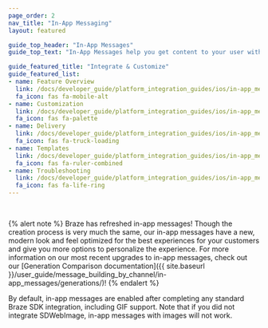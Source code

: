 ```yaml
---
page_order: 2
nav_title: "In-App Messaging"
layout: featured

guide_top_header: "In-App Messages"
guide_top_text: "In-App Messages help you get content to your user without interrupting their day with a push notification. Customized and tailored in-app messages enhance the user experience and help your audience get the most value out of your app. With a variety of layouts and customization tools to choose from, in-app messages engage your users more than ever before."

guide_featured_title: "Integrate & Customize"
guide_featured_list:
- name: Feature Overview
  link: /docs/developer_guide/platform_integration_guides/ios/in-app_messaging/overview/
  fa_icon: fas fa-mobile-alt
- name: Customization
  link: /docs/developer_guide/platform_integration_guides/ios/in-app_messaging/customization/
  fa_icon: fas fa-palette
- name: Delivery
  link: /docs/developer_guide/platform_integration_guides/ios/in-app_messaging/in-app_message_delivery/
  fa_icon: fas fa-truck-loading
- name: Templates
  link: /docs/developer_guide/platform_integration_guides/ios/in-app_messaging/in-app_message_templates/
  fa_icon: fas fa-ruler-combined
- name: Troubleshooting
  link: /docs/developer_guide/platform_integration_guides/ios/in-app_messaging/troubleshooting/
  fa_icon: fas fa-life-ring
---
```


<br>

{% alert note %}
Braze has refreshed in-app messages! Though the creation process is very much the same, our in-app messages have a new, modern look and feel optimized for the best experiences for your customers and give you more options to personalize the experience. For more information on our most recent upgrades to in-app messages, check out our [Generation Comparison documentation]({{ site.baseurl }}/user_guide/message_building_by_channel/in-app_messages/generations/)!
{% endalert %}

By default, in-app messages are enabled after completing any standard Braze SDK integration, including GIF support. Note that if you did not integrate SDWebImage, in-app messages with images will not work.
